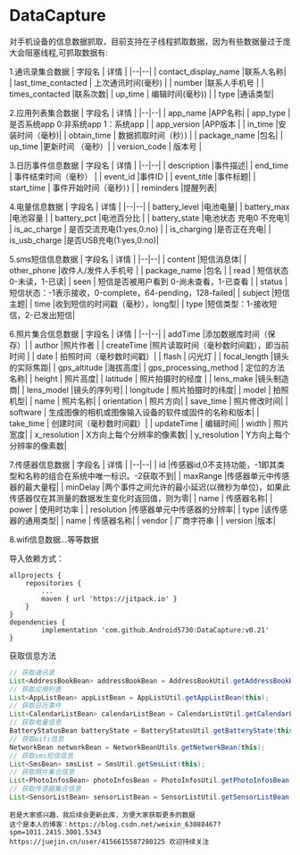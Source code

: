 # DataCapture
对手机设备的信息数据抓取，目前支持在子线程抓取数据，因为有些数据量过于庞大会阻塞线程,可抓取数据有:

1.通讯录集合数据
| 字段名 | 详情 |
|--|--|
| contact_display_name |联系人名称|
| last_time_contacted | 上次通讯时间(毫秒) |
| number |联系人手机号 |
| times_contacted |联系次数|
| up_time | 编辑时间(毫秒)) |
| type |通话类型|

2.应用列表集合数据
| 字段名 | 详情 |
|--|--|
| app_name |APP名称|
| app_type | 是否系统app 0:非系统app 1：系统app |
| app_version |APP版本 |
| in_time |安装时间（毫秒)|
| obtain_time | 数据抓取时间（秒）) |
| package_name |包名|
| up_time |更新时间 （毫秒）|
| version_code |  版本号 |

3.日历事件信息数据
| 字段名 | 详情 |
|--|--|
| description |事件描述|
| end_time | 事件结束时间（毫秒） |
| event_id |事件ID |
| event_title |事件标题|
| start_time | 事件开始时间（毫秒）) |
| reminders |提醒列表|

4.电量信息数据
| 字段名 | 详情 |
|--|--|
| battery_level |电池电量|
| battery_max |电池容量 |
| battery_pct |电池百分比 |
| battery_state |电池状态 充电0 不充电1|
| is_ac_charge | 是否交流充电(1:yes,0:no) |
| is_charging |是否正在充电|
| is_usb_charge |是否USB充电(1:yes,0:no)|

5.sms短信信息数据
| 字段名 | 详情 |
|--|--|
| content |短信消息体|
| other_phone |收件⼈/发件⼈⼿机号 |
| package_name |包名 |
| read | 短信状态 0-未读，1-已读|
| seen | 短信是否被用户看到 0-尚未查看，1-已查看 |
| status |短信状态：-1表示接收，0-complete，64-pending，128-failed|
| subject |短信主题|
| time |收到短信的时间戳（毫秒），long型|
| type |短信类型：1-接收短信，2-已发出短信|

6.照片集合信息数据
| 字段名 | 详情 |
|--|--|
| addTime |添加数据库时间（保存）|
| author |照片作者 |
| createTime |照片读取时间（毫秒数时间戳），即当前时间 |
| date | 拍照时间（毫秒数时间戳）|
| flash | 闪光灯 |
| focal_length |镜头的实际焦距|
| gps_altitude |海拔高度|
| gps_processing_method | 定位的方法名称|
| height | 照片高度|
| latitude | 照片拍摄时的经度 |
| lens_make |镜头制造商|
| lens_model |镜头的序列号|
| longitude | 照片拍摄时的纬度|
| model | 拍照机型|
| name | 照片名称|
| orientation |  照片方向|
| save_time | 照片修改时间|
| software | 生成图像的相机或图像输入设备的软件或固件的名称和版本|
| take_time |  创建时间（毫秒数时间戳）|
| updateTime | 编辑时间|
| width | 照片宽度|
| x_resolution |  X方向上每个分辨率的像素数|
| y_resolution |  Y方向上每个分辨率的像素数|

7.传感器信息数据
| 字段名 | 详情 |
|--|--|
| id |传感器id,0不支持功能，-1即其类型和名称的组合在系统中唯一标识。-2获取不到|
| maxRange |传感器单元中传感器的最大量程|
| minDelay |两个事件之间允许的最小延迟(以微秒为单位)，如果此传感器仅在其测量的数据发生变化时返回值，则为零|
| name | 传感器名称|
| power | 使用时功率 |
| resolution |传感器单元中传感器的分辨率|
| type |该传感器的通用类型|
| name | 传感器名称|
| vendor | 厂商字符串 |
| version |版本|

8.wifi信息数据...等等数据

导入依赖方式：

    allprojects {
        repositories {
            ...
            maven { url 'https://jitpack.io' }
        }
    }
    dependencies {
	        implementation 'com.github.Android5730:DataCapture:v0.21'
	}

获取信息方法
```java
// 获取通讯录
List<AddressBookBean> addressBookBean = AddressBookUtil.getAddressBookBean(getBaseContext());
// 获取应用列表
List<AppListBean> appListBean = AppListUtil.getAppListBean(this);
// 获取日历事件
List<CalendarListBean> calendarListBean = CalendarListUtil.getCalendarListBean(this);
// 获取电量信息
BatteryStatusBean batteryState = BatteryStatusUtil.getBatteryState(this);
// 获取wifi信息
NetworkBean networkBean = NetworkBeanUtils.getNetworkBean(this);
// 获取sms短信信息
List<SmsBean> smsList = SmsUtil.getSmsList(this);
// 获取照片集合信息
List<PhotoInfosBean> photoInfosBean = PhotoInfosUtil.getPhotoInfosBean(this, LocationUtils.getInstance(this).showLocation());
// 获取传感器集合信息
List<SensorListBean> sensorListBean = SensorListUtil.getSensorListBean(this);

```
    若是大家感兴趣，我后续会更新此库，方便大家获取更多的数据
    这个是本人的博客：https://blog.csdn.net/weixin_63088467?spm=1011.2415.3001.5343 
    https://juejin.cn/user/4156615587280125 欢迎持续关注
